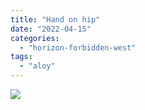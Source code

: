 ```yaml
---
title: "Hand on hip"
date: "2022-04-15"
categories: 
  - "horizon-forbidden-west"
tags: 
  - "aloy"
---
```


[![](images/hand-on-hip-scaled.jpg)](https://davidpeach.me/wp-content/uploads/2022/05/hand-on-hip-scaled.jpg)
